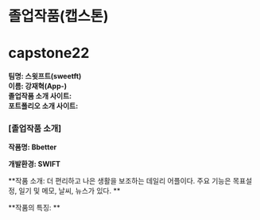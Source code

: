# 졸업작품(캡스톤)

# capstone22

**팀명: 스윗프트(sweetft) <br>
이름: 강재혁(App-)** <br>
**졸업작품 소개 사이트:** <br> 
**포트폴리오 소개 사이트:**

### [졸업작품 소개]

**작품명: Bbetter**

**개발환경: SWIFT** 

**작품 소개: 더 편리하고 나은 생활을 보조하는 데일리 어플이다. 주요 기능은 목표설정, 일기 및 메모, 날씨, 뉴스가 있다.  ** 

**작품의 특징: **
